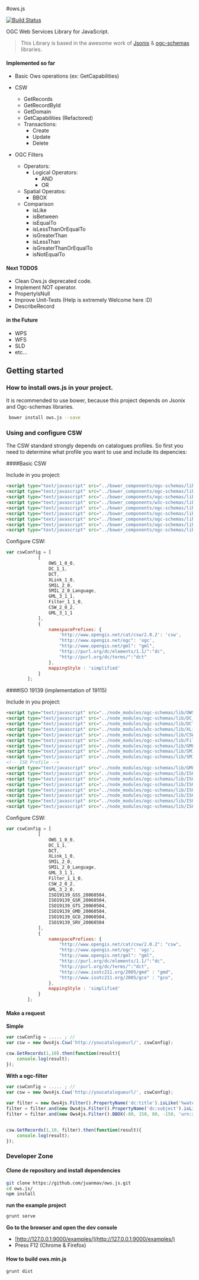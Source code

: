 #ows.js

[![Build Status](https://travis-ci.org/juanmav/ows.js.png?branch=master)](https://travis-ci.org/juanmav/ows.js)

OGC Web Services Library for JavaScript.

> This Library is based in the awesome work of [Jsonix](https://github.com/highsource/jsonix) & [ogc-schemas](https://github.com/highsource/ogc-schemas) libraries.

#### Implemented so far

- Basic Ows operations (ex: GetCapabilities)
- CSW
    - GetRecords
    - GetRecordById
    - GetDomain
    - GetCapabilities (Refactored)
    - Transactions:
        - Create
        - Update
        - Delete
  
- OGC Filters
   - Operators:
       - Logical Operators:
           - AND
           - OR
   - Spatial Operatos:
       - BBOX
   - Comparison
       - isLike
       - isBetween
       - isEqualTo
       - isLessThanOrEqualTo
       - isGreaterThan
       - isLessThan
       - isGreaterThanOrEqualTo
       - isNotEqualTo


#### Next TODOS

- Clean Ows.js deprecated code.
- Implement NOT operator.
- PropertyIsNull
- Improve Unit-Tests (Help is extremely Welcome here :D)
- DescribeRecord

#### in the Future

- WPS
- WFS
- SLD
- etc...

## Getting started

### How to install ows.js in your project.

It is recommended to use bower, because this project depends on Jsonix and Ogc-schemas libraries.

```bash
 bower install ows.js --save
```

### Using and configure CSW

The CSW standard strongly depends on catalogues profiles. So first you need to determine what profile you want to use and include its depencies:

####Basic CSW

Include in you project:

```html
<script type="text/javascript" src="../bower_components/ogc-schemas/lib/OWS_1_0_0.js"></script>
<script type="text/javascript" src="../bower_components/ogc-schemas/lib/DC_1_1.js"></script>
<script type="text/javascript" src="../bower_components/ogc-schemas/lib/DCT.js"></script>
<script type="text/javascript" src="../bower_components/w3c-schemas/lib/XLink_1_0.js"></script>
<script type="text/javascript" src="../bower_components/ogc-schemas/lib/CSW_2_0_2.js"></script>
<script type="text/javascript" src="../bower_components/ogc-schemas/lib/Filter_1_1_0.js"></script>
<script type="text/javascript" src="../bower_components/ogc-schemas/lib/GML_3_1_1.js"></script>
<script type="text/javascript" src="../bower_components/ogc-schemas/lib/SMIL_2_0_Language.js"></script>
<script type="text/javascript" src="../bower_components/ogc-schemas/lib/SMIL_2_0.js"></script>
```

Configure CSW:

```javascript
var cswConfig = [
            [
                OWS_1_0_0,
                DC_1_1,
                DCT,
                XLink_1_0,
                SMIL_2_0,
                SMIL_2_0_Language,
                GML_3_1_1,
                Filter_1_1_0,
                CSW_2_0_2,
                GML_3_1_1
            ],
            {
                namespacePrefixes: {
                    'http://www.opengis.net/cat/csw/2.0.2': 'csw',
                    "http://www.opengis.net/ogc": 'ogc',
                    "http://www.opengis.net/gml": "gml",
                    "http://purl.org/dc/elements/1.1/":"dc",
                    "http://purl.org/dc/terms/":"dct"
                },
                mappingStyle : 'simplified'
            }
        ];
```

####ISO 19139 (implementation of 19115)

Include in you project:

```html
<script type="text/javascript" src="../node_modules/ogc-schemas/lib/OWS_1_0_0.js"></script>
<script type="text/javascript" src="../node_modules/ogc-schemas/lib/DC_1_1.js"></script>
<script type="text/javascript" src="../node_modules/ogc-schemas/lib/DCT.js"></script>
<script type="text/javascript" src="../node_modules/w3c-schemas/lib/XLink_1_0.js"></script>
<script type="text/javascript" src="../node_modules/ogc-schemas/lib/CSW_2_0_2.js"></script>
<script type="text/javascript" src="../node_modules/ogc-schemas/lib/Filter_1_1_0.js"></script>
<script type="text/javascript" src="../node_modules/ogc-schemas/lib/GML_3_1_1.js"></script>
<script type="text/javascript" src="../node_modules/ogc-schemas/lib/SMIL_2_0_Language.js"></script>
<script type="text/javascript" src="../node_modules/ogc-schemas/lib/SMIL_2_0.js"></script>
<!-- ISO Profile -->
<script type="text/javascript" src="../node_modules/ogc-schemas/lib/GML_3_2_0.js"></script>
<script type="text/javascript" src="../node_modules/ogc-schemas/lib/ISO19139_GCO_20060504.js"></script>
<script type="text/javascript" src="../node_modules/ogc-schemas/lib/ISO19139_GMD_20060504.js"></script>
<script type="text/javascript" src="../node_modules/ogc-schemas/lib/ISO19139_GTS_20060504.js"></script>
<script type="text/javascript" src="../node_modules/ogc-schemas/lib/ISO19139_GSS_20060504.js"></script>
<script type="text/javascript" src="../node_modules/ogc-schemas/lib/ISO19139_GSR_20060504.js"></script>
<script type="text/javascript" src="../node_modules/ogc-schemas/lib/ISO19139_GMX_20060504.js"></script>
<script type="text/javascript" src="../node_modules/ogc-schemas/lib/ISO19139_SRV_20060504.js"></script>
```

Configure CSW:

```javascript
var cswConfig = [
            [
                OWS_1_0_0,
                DC_1_1,
                DCT,
                XLink_1_0,
                SMIL_2_0,
                SMIL_2_0_Language,
                GML_3_1_1,
                Filter_1_1_0,
                CSW_2_0_2,
                GML_3_2_0,
                ISO19139_GSS_20060504,
                ISO19139_GSR_20060504,
                ISO19139_GTS_20060504,
                ISO19139_GMD_20060504,
                ISO19139_GCO_20060504,
                ISO19139_SRV_20060504
            ],
            {
                namespacePrefixes: {
                    "http://www.opengis.net/cat/csw/2.0.2": "csw",
                    "http://www.opengis.net/ogc": 'ogc',
                    "http://www.opengis.net/gml": "gml",
                    "http://purl.org/dc/elements/1.1/":"dc",
                    "http://purl.org/dc/terms/":"dct",
                    "http://www.isotc211.org/2005/gmd" : "gmd",
                    "http://www.isotc211.org/2005/gco" : "gco",
                },
                mappingStyle : 'simplified'
            }
        ];
```

#### Make a request

**Simple**

```javascript
var cswConfig = ..... ; //
var csw = new Ows4js.Csw('http://youcatalogueurl/', cswConfig);

csw.GetRecords(1,10).then(function(result){
    console.log(result);
});

```

**With a ogc-filter**

```javascript
var cswConfig = ..... ; //
var csw = new Ows4js.Csw('http://youcatalogueurl/', cswConfig);
 
var filter = new Ows4js.Filter().PropertyName('dc:title').isLike('%water%');
filter = filter.and(new Ows4js.Filter().PropertyName('dc:subject').isLike('%polution%'));
filter = filter.and(new Ows4js.Filter().BBOX(-80, 150, 80, -150, 'urn:x-ogc:def:crs:EPSG:6.11:4326'));


csw.GetRecords(1,10, filter).then(function(result){
    console.log(result);
});
```
 
### Developer Zone

#### Clone de repository and install dependencies

```bash
git clone https://github.com/juanmav/ows.js.git
cd ows.js/
npm install
```

**run the example project**
```bash
grunt serve
```

**Go to the browser and open the dev console**

- [http://127.0.0.1:9000/examples/](http://127.0.0.1:9000/examples/)
- Press F12 (Chrome & Firefox)

#### How to build ows.min.js

```bash
grunt dist
```